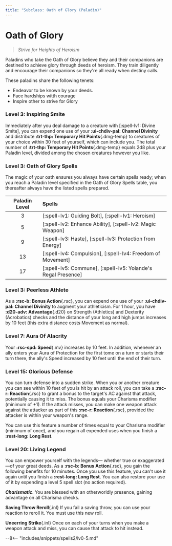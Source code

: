 ```yaml
---
title: "Subclass: Oath of Glory (Paladin)"
---
```


<p style="display:none">
Strive for Heights of Heroism
</p>

# Oath of Glory

> *Strive for Heights of Heroism*

Paladins who take the Oath of Glory believe they and their companions are destined to achieve glory through deeds of heroism. They train diligently and encourage their companions so they're all ready when destiny calls.

These paladins share the following tenets:

- Endeavor to be known by your deeds.
- Face hardships witth courage
- Inspire other to strive for Glory

### Level 3: Inspiring Smite

Immediately after you deal damage to a creature with [:spell-lv1: Divine Smite], you can expend one use of your **:ui-chdiv-pal: Channel Divinity** and distribute **:trt-thp: Temporary Hit Points**{.dmg-temp} to creatures of your choice within 30 feet of yourself, which can include you. The total number of **:trt-thp: Temporary Hit Points**{.dmg-temp} equals 2d8 plus your Paladin level, divided among the chosen creatures however you like.

### Level 3: Oath of Glory Spells

The magic of your oath ensures you always have certain spells ready; when you reach a Paladin level specified in the Oath of Glory Spells table, you thereafter always have the listed spells prepared.

| Paladin Level | Spells |
|:---:|:---|
| 3 | [:spell-lv1: Guiding Bolt], [:spell-lv1: Heroism] |
| 5 | [:spell-lv2: Enhance Ability], [:spell-lv2: Magic Weapon] |
| 9 | [:spell-lv3: Haste], [:spell-lv3: Protection from Energy] |
| 13 | [:spell-lv4: Compulsion], [:spell-lv4: Freedom of Movement] |
| 17 | [:spell-lv5: Commune], [:spell-lv5: Yolande's Regal Presence] |

### Level 3: Peerless Athlete

As a **:rsc-b: Bonus Action**{.rsc}, you can expend one use of your **:ui-chdiv-pal: Channel Divinity** to augment your athleticism. For 1 hour, you have **:d20-adv: Advantage**{.d20} on Strength (Athletics) and Dexterity (Acrobatics) checks and the distance of your long and high jumps increases by 10 feet (this extra distance costs Movement as normal).

### Level 7: Aura Of Alacrity

Your **:rsc-spd: Speed**{.mv} increases by 10 feet. In addition, whenever an ally enters your Aura of Protection for the first tome on a turn or starts their turn there, the ally's Speed increased by 10 feet until the end of their turn.

### Level 15: Glorious Defense

You can turn defense into a sudden strike. When you or another creature you can see within 10 feet of you is hit by an attack roll, you can take a **:rsc-r: Reaction**{.rsc} to grant a bonus to the target's AC against that attack, potentially causing it to miss. The bonus equals your Charisma modifier (minimum of +1). If the attack misses, you can make one weapon attack against the attacker as part of this **:rsc-r: Reaction**{.rsc}, provided the attacker is within your weapon's range.

You can use this feature a number of times equal to your Charisma modifier (minimum of once), and you regain all expended uses when you finish a **:rest-long: Long Rest**.

### Level 20: Living Legend

You can empower yourself with the legends— whether true or exaggerated—of your great deeds. As a **:rsc-b: Bonus Action**{.rsc}, you gain the following benefits for 10 minutes. Once you use this feature, you can't use it again until you finish a **:rest-long: Long Rest**. You can also restore your use of it by expending a level 5 spell slot (no action required).

***Charismatic***. You are blessed with an otherworldly presence, gaining advantage on all Charisma checks.

**Saving Throw Reroll**{.inl} If you fail a saving throw, you can use your reaction to reroll it. You must use this new roll.

**Uneerring Strike**{.inl} Once on each of your turns when you make a weapon attack and miss, you can cause that attack to hit instead.

--8<-- "includes/snippets/spells2/lv0-5.md"